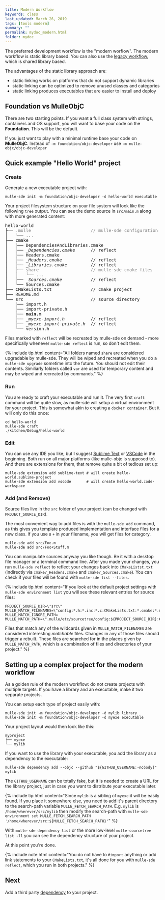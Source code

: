 ```yaml
---
title: Modern Workflow
keywords: class
last_updated: March 26, 2019
tags: [tools modern]
summary: ""
permalink: mydoc_modern.html
folder: mydoc
---
```


The preferred development workflow is the "modern worflow".
The modern workflow is static library based. You can also use the
[legacy workflow](mydoc_legacy.html), which is shared library based.


The advantages of the static library approach are:

* static linking works on platforms that do not support dynamic libraries
* static linking can be optimized to remove unused classes and categories
* static linking produces executables that are easier to install and deploy


## Foundation vs MulleObjC

There are two starting points. If you want a full class system with strings,
containers and OS support, you will want to base your code on the **Foundation**.
This will be the default.

If you just want to play with a minimal runtime base your code on **MulleObjC**.
Instead of `-m foundation/objc-developer` use `-m mulle-objc/objc-developer`


## Quick example "Hello World" project

### Create

Generate a new executable project with:

``` console
mulle-sde init -m foundation/objc-developer -d hello-world executable
```

Your project filesystem structure on your file system will look like the following `tree` output.
You can see the demo source in `src/main.m` along with more generated content:

<pre>
hello-world
├<font color="#888">── .mulle                       // mulle-sde configuration</font>
│<font color="#888">   └── ...</font>
├── cmake
│   ├── DependenciesAndLibraries.cmake
│   ├── <i>_Dependencies.cmake</i>      // reflect
│   ├── Headers.cmake
│   ├── <i>_Headers.cmake</i>           // reflect
│   ├── <i>_Libraries.cmake</i>         // reflect
│   ├<font color="#888">── share                    // mulle-sde cmake files</font>
│   │<font color="#888">   └── ...</font>
│   ├── <i>_Sources.cmake</i>           // reflect
│   └── Sources.cmake
├── CMakeLists.txt               // cmake project
├── README.md
└── src                          // source directory
    ├── import.h
    ├── import-private.h
    ├── <b>main.m</b>
    ├── <i>_myexe-import.h</i>          // reflect
    ├── <i>_myexe-import-private.h</i>  // reflect
    └── version.h
</pre>

Files marked with `reflect` will be recreated by mulle-sde on demand - more
specifically whenever `mulle-sde reflect` is run, so don't edit them.

{% include tip.html content="All folders named `share` are considered upgradable by
mulle-sde. They will be wiped and recreated when you do a `mulle-sde upgrade` sometime
into the future. You should not edit their contents. Similiarly folders called `var`
are used for temporary content and may be wiped and recreated by commands." %}

### Run

You are ready to craft your executable and run it. The very first `craft`
command will be quite slow, as mulle-sde will setup a virtual environment
for your project. This is somewhat akin to creating a `docker container`. But
it will only do this once:

``` console
cd hello-world
mulle-sde craft
./kitchen/Debug/hello-world
```


### Edit

You can use any IDE you like, but I suggest [Sublime Text](https://www.sublimetext.com/) or [VSCode](https://code.visualstudio.com/) in the beginning.
Both run on all major platforms (like mulle-objc is supposed to). And there are extensions for them,
that remove quite a bit of tedious set up:

```
mulle-sde extension add sublime-text # will create hello-world.sublime-project
mulle-sde extension add vscode       # will create hello-world.code-workspace
```

### Add (and Remove)

Source files live in the `src` folder of your project (can be changed with `PROJECT_SOURCE_DIR`).

The most convenient way to add files is with the `mulle-sde add` command, as this gives you
template produced implementation and interface files for a new class.
If you use a `+` in your filename, you will get files for category.

```
mulle-sde add src/Foo.m
mulle-sde add src/Foo+Stuff.m
```

You can manipulate sources anyway you like though. Be it with a desktop file manager or a terminal
command line. After you made your changes, you run `mulle-sde reflect` to reflect your changes
back into `CMakeListst.txt` (indirectly via `cmake/_Headers.cmake` and `cmake/_Sources.cmake`).
You can check if your files will be found with `mulle-sde list --files`.


{% include tip.html content="If you look at the default project settings with `mulle-sde environment list`
you will see these relevant entries for source files:

```
PROJECT_SOURCE_DIR=\"src\"
MULLE_MATCH_FILENAMES=\"config:*.h:*.inc:*.c:CMakeLists.txt:*.cmake:*.m:*.aam\"
MULLE_MATCH_IGNORE_PATH=
MULLE_MATCH_PATH=\".mulle/etc/sourcetree/config:${PROJECT_SOURCE_DIR}:CMakeLists.txt:cmake\"
```

Files that match any of the wildcards given in `MULLE_MATCH_FILENAMES` are
considered interesting *matchable* files. Changes in any of those files
should trigger a rebuilt. These files are searched for in the places given by
`MULLE_MATCH_PATH`, which is a combination of files and directories of your
project." %}


## Setting up a complex project for the modern workflow

As a golden rule of the modern workflow: do not create projects
with multiple targets. If you have a library and an executable, make it two
separate projects.

You can setup each type of project easily with:

```
mulle-sde init -m foundation/objc-developer -d mylib library
mulle-sde init -m foundation/objc-developer -d myexe executable
```

Your project layout would then look like this:

```
myproject
├── myexe
└── mylib
```

If you want to use the library with your executable, you add the library as a
dependency to the executable:

```
mulle-sde dependency add --objc --github "${GITHUB_USERNAME:-nobody}" mylib
```

The `GITHUB_USERNAME` can be totally fake, but it is needed to create a URL
for the library project, just in case you want to distribute your executable
later.


{% include tip.html content="Since `mylib` is a sibling of `myexe` it
will be easily found. If you place it somewhere else, you need to add it's
parent directory to the search-path variable `MULLE_FETCH_SEARCH_PATH`.
E.g. `mylib` is `/home/wherever/src/mylib` then modify the search-path with `mulle-sde environment set MULLE_FETCH_SEARCH_PATH '/home/wherever/src:${MULLE_FETCH_SEARCH_PATH}'`" %}

With `mulle-sde dependency list` or the more low-level `mulle-sourcetree list -ll`
you can see the dependency structure of your project.

At this point you're done.

{% include note.html content="You do not have to `#import` anything or add link
statements to your `CMakeLists.txt`, it's all done for you with
`mulle-sde reflect`, which you run in both projects." %}

## Next

Add a third party [dependency](mydoc_pnp_dependency.html) to your project.
